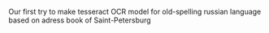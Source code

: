 Our first try to make tesseract OCR model for old-spelling russian language based on adress book of Saint-Petersburg
